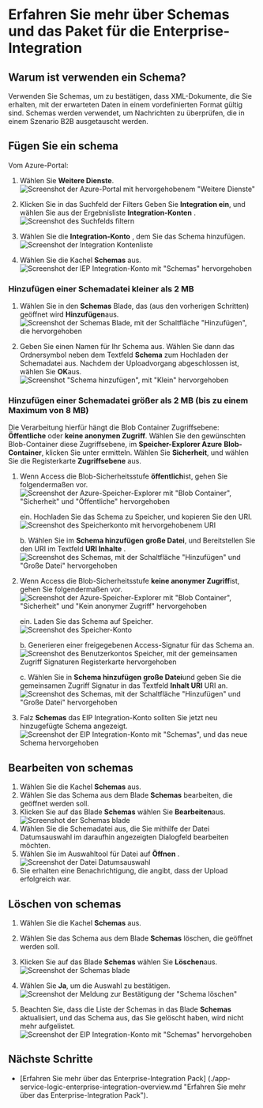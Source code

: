<properties
    pageTitle="Übersicht über Schemas und die Enterprise-Integration Pack | Microsoft Azure"
    description="Informationen Sie zum Verwenden von Schemas mit der apps Enterprise Integration Pack und Logik"
    services="logic-apps"
    documentationCenter=".net,nodejs,java"
    authors="msftman"
    manager="erikre"
    editor="cgronlun"/>

<tags
    ms.service="logic-apps"
    ms.workload="integration"
    ms.tgt_pltfrm="na"
    ms.devlang="na"
    ms.topic="article"
    ms.date="07/29/2016"
    ms.author="deonhe"/>

# <a name="learn-about-schemas-and-the-enterprise-integration-pack"></a>Erfahren Sie mehr über Schemas und das Paket für die Enterprise-Integration  

## <a name="why-use-a-schema"></a>Warum ist verwenden ein Schema?
Verwenden Sie Schemas, um zu bestätigen, dass XML-Dokumente, die Sie erhalten, mit der erwarteten Daten in einem vordefinierten Format gültig sind. Schemas werden verwendet, um Nachrichten zu überprüfen, die in einem Szenario B2B ausgetauscht werden.

## <a name="add-a-schema"></a>Fügen Sie ein schema
Vom Azure-Portal:  

1. Wählen Sie **Weitere Dienste**.  
![Screenshot der Azure-Portal mit hervorgehobenem "Weitere Dienste"](./media/app-service-logic-enterprise-integration-overview/overview-11.png)    

2. Klicken Sie in das Suchfeld der Filters Geben Sie **Integration ein**, und wählen Sie aus der Ergebnisliste **Integration-Konten** .     
![Screenshot des Suchfelds filtern](./media/app-service-logic-enterprise-integration-overview/overview-21.png)  
3. Wählen Sie die **Integration-Konto** , dem Sie das Schema hinzufügen.    
![Screenshot der Integration Kontenliste](./media/app-service-logic-enterprise-integration-overview/overview-31.png)  

4. Wählen Sie die Kachel **Schemas** aus.  
![Screenshot der IEP Integration-Konto mit "Schemas" hervorgehoben](./media/app-service-logic-enterprise-integration-schemas/schema-11.png)  

### <a name="add-a-schema-file-less-than-2-mb"></a>Hinzufügen einer Schemadatei kleiner als 2 MB  

1. Wählen Sie in den **Schemas** Blade, das (aus den vorherigen Schritten) geöffnet wird **Hinzufügen**aus.  
![Screenshot der Schemas Blade, mit der Schaltfläche "Hinzufügen", die hervorgehoben](./media/app-service-logic-enterprise-integration-schemas/schema-21.png)  

2. Geben Sie einen Namen für Ihr Schema aus. Wählen Sie dann das Ordnersymbol neben dem Textfeld **Schema** zum Hochladen der Schemadatei aus. Nachdem der Uploadvorgang abgeschlossen ist, wählen Sie **OK**aus.    
![Screenshot "Schema hinzufügen", mit "Klein" hervorgehoben](./media/app-service-logic-enterprise-integration-schemas/schema-31.png)  

### <a name="add-a-schema-file-larger-than-2-mb-up-to-a-maximum-of-8-mb"></a>Hinzufügen einer Schemadatei größer als 2 MB (bis zu einem Maximum von 8 MB)  

Die Verarbeitung hierfür hängt die Blob Container Zugriffsebene: **Öffentliche** oder **keine anonymen Zugriff**. Wählen Sie den gewünschten Blob-Container diese Zugriffsebene, im **Speicher-Explorer Azure** **Blob-Container**, klicken Sie unter ermitteln. Wählen Sie **Sicherheit**, und wählen Sie die Registerkarte **Zugriffsebene** aus.

1. Wenn Access die Blob-Sicherheitsstufe **öffentlich**ist, gehen Sie folgendermaßen vor.  
  ![Screenshot der Azure-Speicher-Explorer mit "Blob Container", "Sicherheit" und "Öffentliche" hervorgehoben](./media/app-service-logic-enterprise-integration-schemas/blob-public.png)  

    ein. Hochladen Sie das Schema zu Speicher, und kopieren Sie den URI.  
    ![Screenshot des Speicherkonto mit hervorgehobenem URI](./media/app-service-logic-enterprise-integration-schemas/schema-blob.png)  

    b. Wählen Sie im **Schema hinzufügen** **große Datei**, und Bereitstellen Sie den URI im Textfeld **URI Inhalte** .  
    ![Screenshot des Schemas, mit der Schaltfläche "Hinzufügen" und "Große Datei" hervorgehoben](./media/app-service-logic-enterprise-integration-schemas/schema-largefile.png)  

2. Wenn Access die Blob-Sicherheitsstufe **keine anonymer Zugriff**ist, gehen Sie folgendermaßen vor.  
  ![Screenshot der Azure-Speicher-Explorer mit "Blob Container", "Sicherheit" und "Kein anonymer Zugriff" hervorgehoben](./media/app-service-logic-enterprise-integration-schemas/blob-1.png)  

    ein. Laden Sie das Schema auf Speicher.  
    ![Screenshot des Speicher-Konto](./media/app-service-logic-enterprise-integration-schemas/blob-3.png)

    b. Generieren einer freigegebenen Access-Signatur für das Schema an.  
    ![Screenshot des Benutzerkontos Speicher, mit der gemeinsamen Zugriff Signaturen Registerkarte hervorgehoben](./media/app-service-logic-enterprise-integration-schemas/blob-2.png)

    c. Wählen Sie in **Schema hinzufügen** **große Datei**und geben Sie die gemeinsamen Zugriff Signatur in das Textfeld **Inhalt URI** URI an.  
    ![Screenshot des Schemas, mit der Schaltfläche "Hinzufügen" und "Große Datei" hervorgehoben](./media/app-service-logic-enterprise-integration-schemas/schema-largefile.png)  

3. Falz **Schemas** das EIP Integration-Konto sollten Sie jetzt neu hinzugefügte Schema angezeigt.  
![Screenshot der EIP Integration-Konto mit "Schemas", und das neue Schema hervorgehoben](./media/app-service-logic-enterprise-integration-schemas/schema-41.png)
  

## <a name="edit-schemas"></a>Bearbeiten von schemas
1. Wählen Sie die Kachel **Schemas** aus.  
2. Wählen Sie das Schema aus dem Blade **Schemas** bearbeiten, die geöffnet werden soll.
3. Klicken Sie auf das Blade **Schemas** wählen Sie **Bearbeiten**aus.  
![Screenshot der Schemas blade](./media/app-service-logic-enterprise-integration-schemas/edit-12.png)    
4. Wählen Sie die Schemadatei aus, die Sie mithilfe der Datei Datumsauswahl im daraufhin angezeigten Dialogfeld bearbeiten möchten.
5. Wählen Sie im Auswahltool für Datei auf **Öffnen** .  
![Screenshot der Datei Datumsauswahl](./media/app-service-logic-enterprise-integration-schemas/edit-31.png)  
6. Sie erhalten eine Benachrichtigung, die angibt, dass der Upload erfolgreich war.  

## <a name="delete-schemas"></a>Löschen von schemas
1. Wählen Sie die Kachel **Schemas** aus.  
2. Wählen Sie das Schema aus dem Blade **Schemas** löschen, die geöffnet werden soll.  
3. Klicken Sie auf das Blade **Schemas** wählen Sie **Löschen**aus.
![Screenshot der Schemas blade](./media/app-service-logic-enterprise-integration-schemas/delete-12.png)  

4. Wählen Sie **Ja**, um die Auswahl zu bestätigen.  
![Screenshot der Meldung zur Bestätigung der "Schema löschen"](./media/app-service-logic-enterprise-integration-schemas/delete-21.png)  
5. Beachten Sie, dass die Liste der Schemas in das Blade **Schemas** aktualisiert, und das Schema aus, das Sie gelöscht haben, wird nicht mehr aufgelistet.  
![Screenshot der EIP Integration-Konto mit "Schemas" hervorgehoben](./media/app-service-logic-enterprise-integration-schemas/delete-31.png)    

## <a name="next-steps"></a>Nächste Schritte

- [Erfahren Sie mehr über das Enterprise-Integration Pack] (./app-service-logic-enterprise-integration-overview.md "Erfahren Sie mehr über das Enterprise-Integration Pack").  
